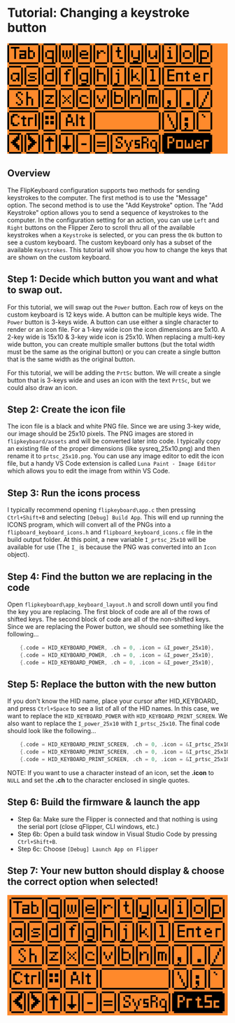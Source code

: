# Tutorial: Changing a keystroke button

![message-keyboard](./keystrokes-keyboard.png)

## Overview

The FlipKeyboard configuration supports two methods for sending keystrokes to the computer.  The first method is to use the "Message" option.  The second method is to use the "Add Keystroke" option.  The "Add Keystroke" option allows you to send a sequence of keystrokes to the computer.  In the configuration setting for an action, you can use `Left` and `Right` buttons on the Flipper Zero to scroll thru all of the available keystrokes when a `Keystroke` is selected, or you can press the `Ok` button to see a custom keyboard.  The custom keyboard only has a subset of the available `Keystrokes`. This tutorial will show you how to change the keys that are shown on the custom keyboard.

## Step 1: Decide which button you want and what to swap out.

For this tutorial, we will swap out the `Power` button.  Each row of keys on the custom keyboard is 12 keys wide.  A button can be multiple keys wide.  The `Power` button is 3-keys wide.  A button can use either a single character to render or an icon file.  For a 1-key wide icon the icon dimensions are 5x10.  A 2-key wide is 15x10 & 3-key wide icon is 25x10.  When replacing a multi-key wide button, you can create multiple smaller buttons (but the total width must be the same as the original button) or you can create a single button that is the same width as the original button.

For this tutorial, we will be adding the `PrtSc` button.  We will create a single button that is 3-keys wide and uses an icon with the text `PrtSc`, but we could also draw an icon.

## Step 2: Create the icon file

The icon file is a black and white PNG file.  Since we are using 3-key wide, our image should be 25x10 pixels.  The PNG images are stored in `flipkeyboard/assets` and will be converted later into code.  I typically copy an existing file of the proper dimensions (like sysreq_25x10.png) and then rename it to `prtsc_25x10.png`.  You can use any image editor to edit the icon file, but a handy VS Code extension is called `Luna Paint - Image Editor` which allows you to edit the image from within VS Code.

## Step 3: Run the icons process

I typically recommend opening `flipkeyboard\app.c` then pressing `Ctrl+Shift+B` and selecting `[Debug] Build App`.  This will end up running the ICONS program, which will convert all of the PNGs into a `flipboard_keyboard_icons.h` and  `flipboard_keyboard_icons.c` file in the build output folder.  At this point, a new variable `I_prtsc_25x10` will be available for use (The `I_` is because the PNG was converted into an `Icon` object).

## Step 4: Find the button we are replacing in the code

Open `flipkeyboard\app_keyboard_layout.h` and scroll down until you find the key you are replacing.  The first block of code are all of the rows of shifted keys.  The second block of code are all of the non-shifted keys.  Since we are replacing the Power button, we should see something like the following...

```c
    {.code = HID_KEYBOARD_POWER, .ch = 0, .icon = &I_power_25x10},
    {.code = HID_KEYBOARD_POWER, .ch = 0, .icon = &I_power_25x10},
    {.code = HID_KEYBOARD_POWER, .ch = 0, .icon = &I_power_25x10},
```

## Step 5: Replace the button with the new button

If you don't know the HID name, place your cursor after HID_KEYBOARD_ and press `Ctrl+Space` to see a list of all of the HID names.  In this case, we want to replace the `HID_KEYBOARD_POWER` with `HID_KEYBOARD_PRINT_SCREEN`.  We also want to replace the `I_power_25x10` with `I_prtsc_25x10`.  The final code should look like the following...

```c
    {.code = HID_KEYBOARD_PRINT_SCREEN, .ch = 0, .icon = &I_prtsc_25x10},
    {.code = HID_KEYBOARD_PRINT_SCREEN, .ch = 0, .icon = &I_prtsc_25x10},
    {.code = HID_KEYBOARD_PRINT_SCREEN, .ch = 0, .icon = &I_prtsc_25x10},
```

NOTE: If you want to use a character instead of an icon, set the **.icon** to `NULL` and set the **.ch** to the character enclosed in single quotes.

## Step 6: Build the firmware & launch the app

  - Step 6a: Make sure the Flipper is connected and that nothing is using the serial port (close qFlipper, CLI windows, etc.)
  - Step 6b: Open a build task window in Visual Studio Code by pressing `Ctrl+Shift+B`.
  - Step 6c: Choose `[Debug] Launch App on Flipper`

## Step 7: Your new button should display & choose the correct option when selected!

![message-keyboard](./prtsc-keystrokes-keyboard.png)
